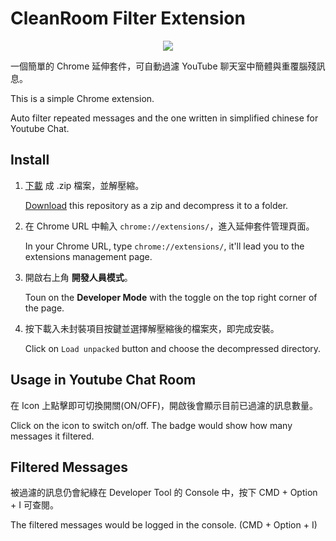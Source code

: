 # CleanRoom Filter Extension

<center><img src="https://i.imgur.com/CCxbDVb.png" /></center>

一個簡單的 Chrome 延伸套件，可自動過濾 YouTube 聊天室中簡體與重覆腦殘訊息。

This is a simple Chrome extension.

Auto filter repeated messages and the one written in simplified chinese for Youtube Chat.

## Install

1. [下載](https://github.com/RintarouTW/CleanRoom/archive/master.zip) 成 .zip 檔案，並解壓縮。
   
   [Download](https://github.com/RintarouTW/CleanRoom/archive/master.zip) this repository as a zip and decompress it to a folder.

2. 在 Chrome URL 中輸入 `chrome://extensions/`，進入延伸套件管理頁面。
   
   In your Chrome URL, type `chrome://extensions/`, it'll lead you to the extensions management page.
3. 開啟右上角 **開發人員模式**。
   
   Toun on the **Developer Mode** with the toggle on the top right corner of the page.
4. 按下載入未封裝項目按鍵並選擇解壓縮後的檔案夾，即完成安裝。
   
   Click on `Load unpacked`  button and choose the decompressed directory.

## Usage in Youtube Chat Room

在 Icon 上點擊即可切換開關(ON/OFF)，開啟後會顯示目前已過濾的訊息數量。

Click on the icon to switch on/off. The badge would show how many messages it filtered.

## Filtered Messages

被過濾的訊息仍會紀綠在 Developer Tool 的 Console 中，按下 CMD + Option + I 可查閱。

The filtered messages would be logged in the console. (CMD + Option + I)
